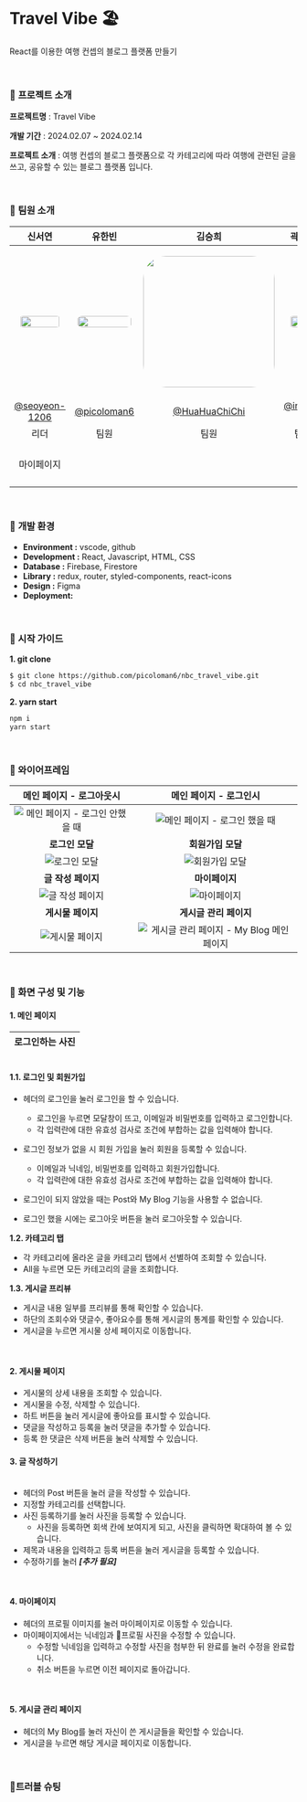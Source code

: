 # Travel Vibe 🏖️
React를 이용한 여행 컨셉의 블로그 플랫폼 만들기

<br>


### 🔽 **프로젝트 소개**

**프로젝트명** : Travel Vibe

**개발 기간** : 2024.02.07 ~ 2024.02.14

**프로젝트 소개** : 여행 컨셉의 블로그 플랫폼으로 각 카테고리에 따라 여행에 관련된 글을 쓰고, 공유할 수 있는 블로그 플랫폼 입니다.

<br>

### 🔽 **팀원 소개**


|                            신서연                           |                            유한빈                            |                            김승희                            |                            곽인해                            |                            서지원                            |
| :----------------------------------------------------------: | :----------------------------------------------------------: | :----------------------------------------------------------: | :----------------------------------------------------------: | :----------------------------------------------------------: |
| <p align="center"><img src="https://avatars.githubusercontent.com/u/128902050?v=4" style="width:87%; border-radius: 40px"/></p> | <p align="center"><img src="https://avatars.githubusercontent.com/u/85938399?v=4)" style="width:95%; border-radius: 40px" /></p> | <p align="center"><img src="https://avatars.githubusercontent.com/u/154486286?v=4" style="width:230px; border-radius: 40px" /></p> | <p align="center"><img src="https://avatars.githubusercontent.com/u/148458439?v=4" style="width:80%; border-radius: 40px" /></p> | <p align="center"><img src="https://avatars.githubusercontent.com/u/103973797?v=4" style="width:90%; border-radius: 40px" /></p> |
|            [@seoyeon-1206](https://github.com/seoyeon-1206)           |         [@picoloman6](https://github.com/picoloman6)         |       [@HuaHuaChiChi](https://github.com/HuaHuaChiChi)       |       [@innes-k](https://github.com/innes-k)        |           [@seopport](https://github.com/seopport)           |
|                             리더                             |                             팀원                             |                             팀원                             |                             팀원                             |                             팀원                             |
|                        마이페이지                           |                                            |                          |                           |      메인페이지, 게시물 관리 페이지  |
 



<br>

### 🔽  **개발 환경**

- **Environment :** vscode, github
- **Development :** React, Javascript, HTML, CSS
- **Database :** Firebase, Firestore
- **Library :** redux, router, styled-components, react-icons
- **Design :** Figma
- **Deployment:** 



<br>


### **🔽 시작 가이드**

**1. git clone**

```bash
$ git clone https://github.com/picoloman6/nbc_travel_vibe.git
$ cd nbc_travel_vibe
```

**2. yarn start**

```bash
npm i
yarn start
```



<br>

### **🔽 와이어프레임**

| 메인 페이지 - 로그아웃시 |    메인 페이지 - 로그인시    |
| :----------------------: | :--------------------------: |
|  ![메인  페이지 - 로그인 안했을 때](https://github.com/picoloman6/nbc_travel_vibe/assets/103973797/c51f0dcb-696b-42e7-92fd-820f896b424a)   |       ![메인  페이지 - 로그인 했을 때](https://github.com/picoloman6/nbc_travel_vibe/assets/103973797/d2c769dd-6f4d-4cf0-8ae3-a56149cafe65)   |
|     **로그인 모달**      |      **회원가입 모달**       |
|              ![로그인 모달](https://github.com/picoloman6/nbc_travel_vibe/assets/103973797/7e36db18-a337-4157-a99c-e4cc34d9ad5a)      |        ![회원가입 모달](https://github.com/picoloman6/nbc_travel_vibe/assets/103973797/b97b028f-9b34-4ff9-a5a3-b0abff225e82)      |
|    **글 작성 페이지**    |        **마이페이지**        |
|  ![글 작성 페이지](https://github.com/picoloman6/nbc_travel_vibe/assets/103973797/bde07122-a65c-40b7-a486-e56135315f7a)       |      ![마이페이지](https://github.com/picoloman6/nbc_travel_vibe/assets/103973797/d0c5d902-45a8-49dc-8176-7eabb5d42951)   |
|    **게시물 페이지**     | **게시글 관리 페이지** |
|   ![게시물 페이지](https://github.com/picoloman6/nbc_travel_vibe/assets/103973797/63d613eb-86af-4364-be1c-36d99389b9a7)  | ![게시글 관리 페이지 - My Blog 메인페이지](https://github.com/picoloman6/nbc_travel_vibe/assets/103973797/52833f6f-fecd-4757-9e8b-8c9fb8337c08)  |


<br>

### 🔽 화면 구성 및 기능

#### 1. 메인 페이지

| 로그인하는 사진 |
| --------------- |

|      |
| :--: |

#### 1.1. 로그인 및 회원가입

+ 헤더의 로그인을 눌러 로그인을 할 수 있습니다.
  + 로그인을 누르면 모달창이 뜨고, 이메일과 비밀번호를 입력하고 로그인합니다.
  + 각 입력란에 대한 유효성 검사로 조건에 부합하는 값을 입력해야 합니다.
+ 로그인 정보가 없을 시 회원 가입을 눌러 회원을 등록할 수 있습니다.
  + 이메일과 닉네임, 비밀번호를 입력하고 회원가입합니다.
  + 각 입력란에 대한 유효성 검사로 조건에 부합하는 값을 입력해야 합니다.

+ 로그인이 되지 않았을 때는 Post와 My Blog 기능을 사용할 수 없습니다.
+ 로그인 했을 시에는 로그아웃 버튼을 눌러 로그아웃할 수 있습니다.



**1.2. 카테고리 탭**

+ 각 카테고리에 올라온 글을 카테고리 탭에서 선별하여 조회할 수 있습니다.
+ All을 누르면 모든 카테고리의 글을 조회합니다.



**1.3. 게시글 프리뷰** 

+ 게시글 내용 일부를 프리뷰를 통해 확인할 수 있습니다.
+ 하단의 조회수와 댓글수, 좋아요수를 통해 게시글의 통계를 확인할 수 있습니다.
+ 게시글을 누르면 게시물 상세 페이지로 이동합니다.



<br>

#### 2. 게시물 페이지

+ 게시물의 상세 내용을 조회할 수 있습니다.
+ 게시물을 수정, 삭제할 수 있습니다.
+ 하트 버튼을 눌러 게시글에 좋아요를 표시할 수 있습니다.
+ 댓글을 작성하고 등록을 눌러 댓글을 추가할 수 있습니다.
+ 등록 한 댓글은 삭제 버튼을 눌러 삭제할 수 있습니다.



#### 3. 글 작성하기

|      |
| ---- |

+ 헤더의 Post 버튼을 눌러 글을 작성할 수 있습니다.
+ 지정할 카테고리를 선택합니다.
+ 사진 등록하기를 눌러 사진을 등록할 수 있습니다.
  + 사진을 등록하면 회색 칸에 보여지게 되고, 사진을 클릭하면 확대하여 볼 수 있습니다.
+ 제목과 내용을 입력하고 등록 버튼을 눌러 게시글을 등록할 수 있습니다.
+ 수정하기를 눌러 ***[추가 필요]***

<br>



#### 4. 마이페이지

+ 헤더의 프로필 이미지를 눌러 마이페이지로 이동할 수 있습니다.
+ 마이페이지에서는 닉네임과 프로필 사진을 수정할 수 있습니다.
  + 수정할 닉네임을 입력하고 수정할 사진을 첨부한 뒤 완료를 눌러 수정을 완료합니다.
  + 취소 버튼을 누르면 이전 페이지로 돌아갑니다.


<br>

#### 5. 게시글 관리 페이지

+ 헤더의 My Blog를 눌러 자신이 쓴 게시글들을 확인할 수 있습니다.
+ 게시글을 누르면 해당 게시글 페이지로 이동합니다.

<br>

### 🚦트러블 슈팅
